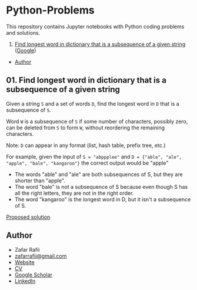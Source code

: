# Python-Problems
This repository contains Jupyter notebooks with Python coding problems and solutions.

1. [Find longest word in dictionary that is a subsequence of a given string](#find-longest-word-in-dictionary-that-is-a-subsequence-of-a-given-string)  ([Google](https://techdevguide.withgoogle.com/paths/foundational/find-longest-word-in-dictionary-that-subsequence-of-given-string/#code-challenge))
- [Author](#author)

## 01. Find longest word in dictionary that is a subsequence of a given string

 Given a string ``S`` and a set of words ``D``, find the longest word in ``D`` that is a subsequence of ``S``.

Word ``W`` is a subsequence of ``S`` if some number of characters, possibly zero, can be deleted from ``S`` to form ``W``, without reordering the remaining characters.

Note: ``D`` can appear in any format (list, hash table, prefix tree, etc.)

For example, given the input of ``S = "abppplee"`` and ``D = {"able", "ale", "apple", "bale", "kangaroo"}`` the correct output would be "apple"

- The words "able" and "ale" are both subsequences of S, but they are shorter than "apple".
- The word "bale" is not a subsequence of S because even though S has all the right letters, they are not in the right order.
- The word "kangaroo" is the longest word in D, but it isn't a subsequence of S.

[Proposed solution](https://nbviewer.jupyter.org/github/zafarrafii/Python-Problems/blob/master/Problem%2001.ipynb)


## Author

- Zafar Rafii
- zafarrafii@gmail.com
- [Website](http://zafarrafii.com/)
- [CV](http://zafarrafii.com/Zafar%20Rafii%20-%20C.V..pdf)
- [Google Scholar](https://scholar.google.com/citations?user=8wbS2EsAAAAJ&hl=en)
- [LinkedIn](https://www.linkedin.com/in/zafarrafii/)
